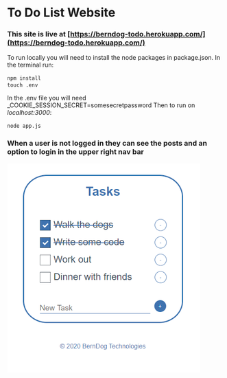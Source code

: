# To Do List Website
### This site is live at [https://berndog-todo.herokuapp.com/](https://berndog-todo.herokuapp.com/)

To run locally you will need to install the node packages in package.json. In the terminal run:
```
npm install
touch .env
```
In the .env file you will need _COOKIE_SESSION_SECRET=somesecretpassword
Then to run on _localhost:3000_: 
```
node app.js
```

### When a user is not logged in they can see the posts and an option to login in the upper right nav bar 
![Example Image1](public/images/ExampleImg.PNG?raw=true)